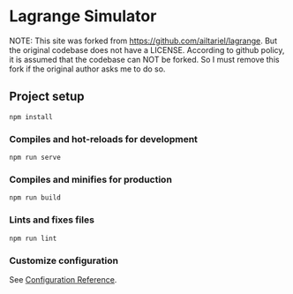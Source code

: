 # Lagrange Simulator

NOTE: This site was forked from https://github.com/ailtariel/lagrange. But the original codebase does not have a LICENSE. According to github policy, it is assumed that the codebase can NOT be forked. So I must remove this fork if the original author asks me to do so.

## Project setup
```
npm install
```

### Compiles and hot-reloads for development
```
npm run serve
```

### Compiles and minifies for production
```
npm run build
```

### Lints and fixes files
```
npm run lint
```

### Customize configuration
See [Configuration Reference](https://cli.vuejs.org/config/).
